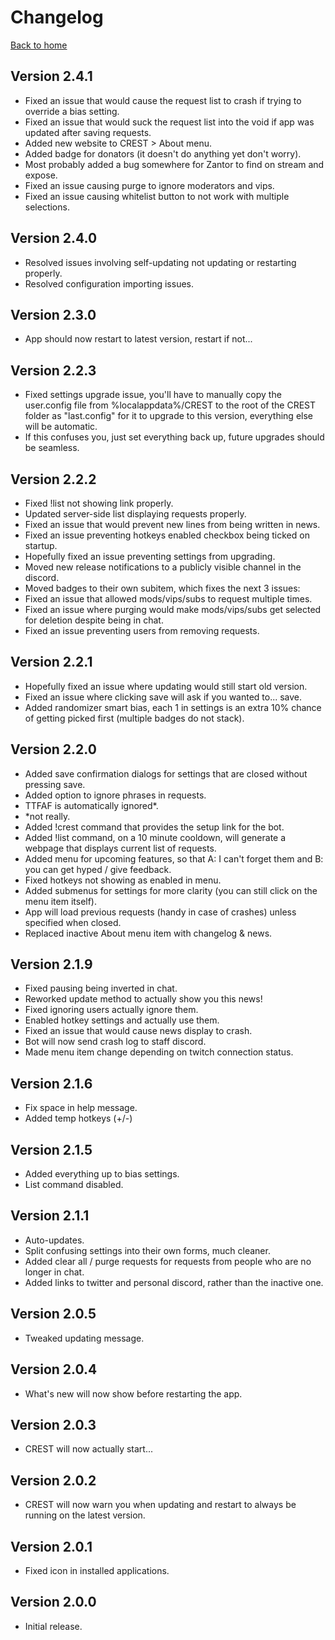 # Changelog

[Back to home](../index.md)

## Version 2.4.1

- Fixed an issue that would cause the request list to crash if trying to override a bias setting.
- Fixed an issue that would suck the request list into the void if app was updated after saving requests.
- Added new website to CREST > About menu.
- Added badge for donators (it doesn't do anything yet don't worry).
- Most probably added a bug somewhere for Zantor to find on stream and expose.
- Fixed an issue causing purge to ignore moderators and vips.
- Fixed an issue causing whitelist button to not work with multiple selections.

## Version 2.4.0

- Resolved issues involving self-updating not updating or restarting properly.
- Resolved configuration importing issues.

## Version 2.3.0

- App should now restart to latest version, restart if not...

## Version 2.2.3

- Fixed settings upgrade issue, you'll have to manually copy the user.config file from %localappdata%/CREST to the root of the CREST folder as "last.config" for it to upgrade to this version, everything else will be automatic.
- If this confuses you, just set everything back up, future upgrades should be seamless.

## Version 2.2.2

- Fixed !list not showing link properly.
- Updated server-side list displaying requests properly.
- Fixed an issue that would prevent new lines from being written in news.
- Fixed an issue preventing hotkeys enabled checkbox being ticked on startup.
- Hopefully fixed an issue preventing settings from upgrading.
- Moved new release notifications to a publicly visible channel in the discord.
- Moved badges to their own subitem, which fixes the next 3 issues:
- Fixed an issue that allowed mods/vips/subs to request multiple times.
- Fixed an issue where purging would make mods/vips/subs get selected for deletion despite being in chat.
- Fixed an issue preventing users from removing requests.

## Version 2.2.1

- Hopefully fixed an issue where updating would still start old version.
- Fixed an issue where clicking save will ask if you wanted to... save.
- Added randomizer smart bias, each 1 in settings is an extra 10% chance of getting picked first (multiple badges do not stack).

## Version 2.2.0

- Added save confirmation dialogs for settings that are closed without pressing save.
- Added option to ignore phrases in requests.
- TTFAF is automatically ignored*.
- *not really.
- Added !crest command that provides the setup link for the bot.
- Added !list command, on a 10 minute cooldown, will generate a webpage that displays current list of requests.
- Added menu for upcoming features, so that A: I can't forget them and B: you can get hyped / give feedback.
- Fixed hotkeys not showing as enabled in menu.
- Added submenus for settings for more clarity (you can still click on the menu item itself).
- App will load previous requests (handy in case of crashes) unless specified when closed.
- Replaced inactive About menu item with changelog & news.

## Version 2.1.9

- Fixed pausing being inverted in chat.
- Reworked update method to actually show you this news!
- Fixed ignoring users actually ignore them.
- Enabled hotkey settings and actually use them.
- Fixed an issue that would cause news display to crash.
- Bot will now send crash log to staff discord.
- Made menu item change depending on twitch connection status.

## Version 2.1.6

- Fix space in help message.
- Added temp hotkeys (+/-)

## Version 2.1.5

- Added everything up to bias settings.
- List command disabled.

## Version 2.1.1 

- Auto-updates.
- Split confusing settings into their own forms, much cleaner.
- Added clear all / purge requests for requests from people who are no longer in chat.
- Added links to twitter and personal discord, rather than the inactive one.

## Version 2.0.5

- Tweaked updating message.

## Version 2.0.4

- What's new will now show before restarting the app.

## Version 2.0.3

- CREST will now actually start...

## Version 2.0.2

- CREST will now warn you when updating and restart to always be running on the latest version.

## Version 2.0.1

- Fixed icon in installed applications.

## Version 2.0.0

- Initial release.
